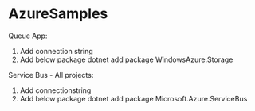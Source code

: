 # AzureSamples

Queue App:
1. Add connection string
2. Add below package
    dotnet add package WindowsAzure.Storage
    
Service Bus - All projects:
1. Add connectionstring
2. Add below package
 dotnet add package Microsoft.Azure.ServiceBus
